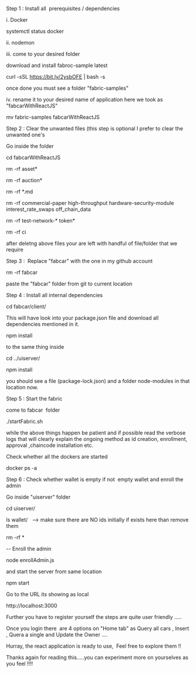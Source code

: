 Step 1 : Install all  prerequisites / dependencies 

i. Docker

systemctl status docker 

ii. nodemon

iii. come to your desired folder

download and install fabroc-sample latest

curl -sSL https://bit.ly/2ysbOFE | bash -s

once done you must see a folder "fabric-samples"

iv. rename it to your desired name of application here we took as "fabcarWithReactJS"

mv fabric-samples fabcarWithReactJS

Step 2 : Clear the unwanted files (this step is optional I prefer to clear the unwanted one's

Go inside the folder 

cd fabcarWithReactJS

rm -rf asset*

rm -rf auction*

rm -rf *.md

rm -rf commercial-paper high-throughput hardware-security-module interest_rate_swaps off_chain_data

rm -rf test-network-* token*

rm -rf ci

after deletng above files your are left with handful of file/folder that we require

Step 3 :  Replace "fabcar" with the one in my github account

rm -rf fabcar

paste the "fabcar" folder from git to current location

Step 4 : Install all internal dependencies

cd fabcar/client/

This will have look into your package.json file and download all dependencies mentioned in it.

npm install

to the same thing inside 

cd ../uiserver/

npm install

you should see a file (package-lock.json) and a folder node-modules in that location now.


Step 5 : Start the fabric 

come to fabcar  folder 

./startFabric.sh

while the above things happen be patient and if possible read the verbose logs that will clearly explain the ongoing method as id creation, enrollment, approval ,chaincode installation etc.

Check whether all the dockers are started 

docker ps -a


Step 6 : Check whether wallet is empty if not  empty wallet and enroll the admin

Go inside "uiserver" folder

cd uiserver/

ls wallet/   --> make sure there are NO ids initially if exists here than remove them

rm -rf * 

-- Enroll the admin

node enrollAdmin.js 

and start the server from same location

npm start 

Go to the URL its showing as local 

http://localhost:3000

Further you have to register yourself the steps are quite user friendly .....

Once you login there  are 4 options on "Home tab" as Query all cars , Insert , Quera a single and Update the Owner ....

Hurray, the react application is ready to use,  Feel free to explore them !!

Thanks again for reading this.....you can experiment more on yourselves as you feel !!!!

